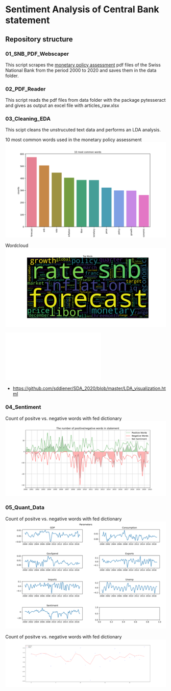 # Sentiment Analysis of Central Bank statement

## Repository structure

### 01_SNB_PDF_Webscaper
This script scrapes the [monetary policy assessment](https://www.snb.ch/en/iabout/monpol/id/monpol_current) pdf files of the Swiss National Bank from the period 2000 to 2020 and saves them in the data folder.

### 02_PDF_Reader
This script reads the pdf files from data folder with the package pytesseract and gives as output an excel file with articles_raw.xlsx

### 03_Cleaning_EDA
This scipt cleans the unstrucuted text data and performs an LDA analysis.

10 most common words used in the monetary policy assessment
![plot1](plots/most_common_words.png)

Wordcloud
![plot2](plots/wordcloud.png)


![html](LDA_visualization.html)
 - https://github.com/sddiener/SDA_2020/blob/master/LDA_visualization.html


### 04_Sentiment
Count of positve vs. negative words with fed dictionary
![plot3](plots/count_words.png)

### 05_Quant_Data

Count of positve vs. negative words with fed dictionary
![plot4](plots/economic_varibales.png)

Count of positve vs. negative words with fed dictionary
![plot5](plots/model_results.png)